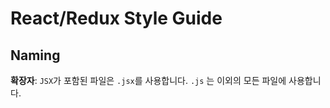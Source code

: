# React/Redux Style Guide

## Naming

**확장자**: `JSX`가 포함된 파일은 `.jsx`를 사용합니다.  `.js` 는 이외의 모든 파일에 사용합니다.
